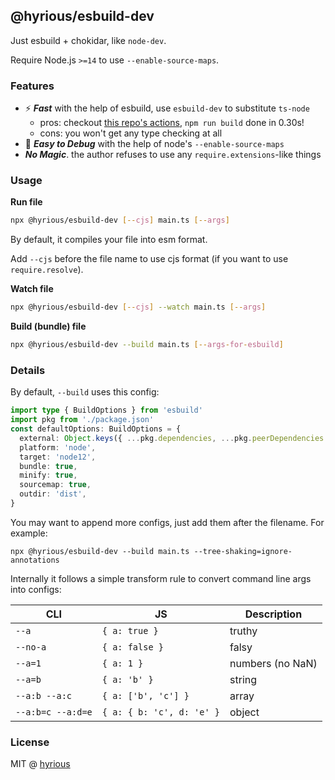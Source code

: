 ## @hyrious/esbuild-dev

Just esbuild + chokidar, like `node-dev`.

Require Node.js `>=14` to use `--enable-source-maps`.

### Features

- ⚡ **_Fast_** with the help of esbuild, use `esbuild-dev` to substitute `ts-node`
  - pros: checkout [this repo's actions](https://github.com/hyrious/esbuild-dev/actions), `npm run build` done in 0.30s!
  - cons: you won't get any type checking at all
- 🐛 **_Easy to Debug_** with the help of node's `--enable-source-maps`
- **_No Magic_**. the author refuses to use any `require.extensions`-like things

### Usage

**Run file**

```bash
npx @hyrious/esbuild-dev [--cjs] main.ts [--args]
```

By default, it compiles your file into esm format.

Add `--cjs` before the file name to use cjs format (if you want to use `require.resolve`).

**Watch file**

```bash
npx @hyrious/esbuild-dev [--cjs] --watch main.ts [--args]
```

**Build (bundle) file**

```bash
npx @hyrious/esbuild-dev --build main.ts [--args-for-esbuild]
```

### Details

By default, `--build` uses this config:

```ts
import type { BuildOptions } from 'esbuild'
import pkg from './package.json'
const defaultOptions: BuildOptions = {
  external: Object.keys({ ...pkg.dependencies, ...pkg.peerDependencies }),
  platform: 'node',
  target: 'node12',
  bundle: true,
  minify: true,
  sourcemap: true,
  outdir: 'dist',
}
```

You may want to append more configs, just add them after the filename. For example:

```shell-session
npx @hyrious/esbuild-dev --build main.ts --tree-shaking=ignore-annotations
```

Internally it follows a simple transform rule to convert command line args into configs:

| CLI               | JS                        | Description      |
| ----------------- | ------------------------- | ---------------- |
| `--a`             | `{ a: true }`             | truthy           |
| `--no-a`          | `{ a: false }`            | falsy            |
| `--a=1`           | `{ a: 1 }`                | numbers (no NaN) |
| `--a=b`           | `{ a: 'b' }`              | string           |
| `--a:b --a:c`     | `{ a: ['b', 'c'] }`       | array            |
| `--a:b=c --a:d=e` | `{ a: { b: 'c', d: 'e' }` | object           |

### License

MIT @ [hyrious](https://github.com/hyrious)
